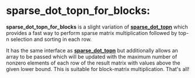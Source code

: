 # sparse\_dot\_topn\_for\_blocks: 

**sparse\_dot\_topn\_for\_blocks** is a slight variation of [**sparse\_dot\_topn**](https://github.com/ing-bank/sparse_dot_topn) which provides a fast way to perform sparse matrix multiplication followed by top-n selection and sorting in each row.

It has the same interface as [**sparse\_dot\_topn**](https://github.com/ing-bank/sparse_dot_topn) but additionally allows an array to be passed which will be updated with the maximum number of nonzero elements of each row of the result matrix with values above the given lower bound.  This is suitable for block-matrix multiplication.  That's all!